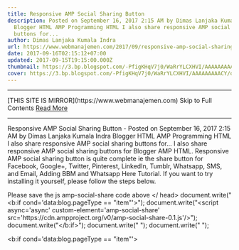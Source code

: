 ```yaml
---
title: Responsive AMP Social Sharing Button
description: Posted on September 16, 2017 2:15 AM by Dimas Lanjaka Kumala Indra
  Blogger HTML AMP Programming HTML I also share responsive AMP social sharing
  buttons for...
author: Dimas Lanjaka Kumala Indra
url: https://www.webmanajemen.com/2017/09/responsive-amp-social-sharing-button.html
date: 2017-09-16T02:15:12+07:00
updated: 2017-09-15T19:15:00.000Z
thumbnail: https://3.bp.blogspot.com/-PfigKHqV7j0/WaRrYLCXHVI/AAAAAAAAACY/o3ygO6g556I05TKO6xT2Xahym5NTp-ArQCLcBGAs/s320/images%2B%252810%2529.jpg
cover: https://3.bp.blogspot.com/-PfigKHqV7j0/WaRrYLCXHVI/AAAAAAAAACY/o3ygO6g556I05TKO6xT2Xahym5NTp-ArQCLcBGAs/s320/images%2B%252810%2529.jpg
---
```


<hr/> [THIS SITE IS MIRROR](https://www.webmanajemen.com) Skip to Full Contents <a href="https://www.webmanajemen.com/2017/09/responsive-amp-social-sharing-button.html" rel="follow" class="button" id="read-more">Read More</a> <hr/> Responsive AMP Social Sharing Button - Posted on September 16, 2017 2:15 AM by Dimas Lanjaka Kumala Indra Blogger HTML AMP Programming HTML I also share responsive AMP social sharing buttons for... I also share responsive AMP social sharing buttons for Blogger AMP HTML.  Responsive AMP social sharing button is quite complete ie the share button for Facebook, Google+, Twitter, Pinterest, LinkedIn, Tumblr, Whatsapp, SMS, and Email, Adding BBM and Whatsapp Here Tutorial.
If you want to try installing it yourself, please follow the steps below. 

Please save the js amp-social-share code above </ head> document.write("
<b:if cond='data:blog.pageType == &quot;item&quot;'>");
document.write("<script async='async' custom-element='amp-social-share' src='https:\/\/cdn.ampproject.org\/v0\/amp-social-share-0.1.js'\/>");
document.write("<\/b:if>");
document.write("
");
document.write("
");


<b:if cond='data:blog.pageType == &quot;item&quot;'>
<script async='async' custom-element='amp-social-share' src='https://cdn.ampproject.org/v0/amp-social-share-0.1.js'/>
</b:if>



Then add this Css into your Template. 
document.write("
\/* Social Share *\/");
document.write(".sharethis{position:relative;margin:20px 0;padding:0;font-size:0}");
document.write(".sharethis .tw,.sharethis .gp,.sharethis .pi,.sharethis .fb,.sharethis .li,.sharethis .wa,.sharethis .ta,.sharethis .sms,.sharethis .em{width:11.111111%;height:30px;line-height:30px;margin:0;text-align:center;display:inline-block;float:left}");
document.write(".sharethis amp-social-share{vertical-align:middle}");
document.write(".sharethis .tw{background-color: #55acee;}");
document.write(".sharethis .gp{background-color: #dc4e41;}");
document.write(".sharethis .fb{background-color: #3b5998;}");
document.write(".sharethis .pi{background-color: #bd081c;}");
document.write(".sharethis .li{background-color: #0077b5;}");
document.write(".sharethis .wa{background-color: #25d366;}");
document.write(".sharethis .ta{background-color: #3c5a77;}");
document.write(".sharethis .sms{background-color: #ca2b63;}");
document.write(".sharethis .em{background-color: #000;}");
document.write("");

/* Social Share */
.sharethis{position:relative;margin:20px 0;padding:0;font-size:0}
.sharethis .tw,.sharethis .gp,.sharethis .pi,.sharethis .fb,.sharethis .li,.sharethis .wa,.sharethis .ta,.sharethis .sms,.sharethis .em{width:11.111111%;height:30px;line-height:30px;margin:0;text-align:center;display:inline-block;float:left}
.sharethis amp-social-share{vertical-align:middle}
.sharethis .tw{background-color: #55acee;}
.sharethis .gp{background-color: #dc4e41;}
.sharethis .fb{background-color: #3b5998;}
.sharethis .pi{background-color: #bd081c;}
.sharethis .li{background-color: #0077b5;}
.sharethis .wa{background-color: #25d366;}
.sharethis .ta{background-color: #3c5a77;}
.sharethis .sms{background-color: #ca2b63;}
.sharethis .em{background-color: #000;}

Then Search this code:
<b:includable id='shareButtons' var='post'>
............
............
............
</b:includable>
then save this code below </b:includable>
document.write("
            <b:includable id='share-tool' var='post'>");
document.write("<b:if cond='data:blog.pageType == &quot;item&quot;'>");
document.write("<div class='sharethis'>");
document.write("<div class='tw'>");
document.write("<amp-social-share height='20' type='twitter' width='20'\/>");
document.write("  <\/div>");
document.write("<div class='gp'>");
document.write("<amp-social-share height='25' type='gplus' width='25'\/>");
document.write("  <\/div>");
document.write("<div class='fb'>");
document.write("<amp-social-share data-param-app_id='254325784911610' height='20' type='facebook' width='20'\/>");
document.write("  <\/div>");
document.write("<div class='pi'>");
document.write("<amp-social-share expr:data-param-media='data:post.firstImageUrl' height='25' type='pinterest' width='25'\/>");
document.write("  <\/div>");
document.write("<div class='li'>");
document.write("<amp-social-share height='25' type='linkedin' width='25'\/>");
document.write("  <\/div>");
document.write("<div class='ta'>");
document.write("<amp-social-share height='20' type='tumblr' width='20'\/>");
document.write("  <\/div>");
document.write("<div class='wa'>");
document.write("<amp-social-share data-share-endpoint='whatsapp:\/\/send' expr:data-param-text='&quot;Check out this article: &quot; + data:post.title + &quot; - &quot; + data:post.url' height='15' type='whatsapp' width='15'\/>");
document.write("<\/div>");
document.write("<div class='sms'>");
document.write("<amp-social-share height='15' type='sms' width='15'\/>");
document.write("<\/div>");
document.write("<div class='em'>");
document.write("<amp-social-share height='25' type='email' width='25'\/>");
document.write("<\/div>");
document.write("<div class='clear'\/>");
document.write("<\/div>");
document.write("<\/b:if>");
document.write("<\/b:includable>");
document.write("");

            <b:includable id='share-tool' var='post'>
<b:if cond='data:blog.pageType == &quot;item&quot;'>
<div class='sharethis'>
<div class='tw'>
<amp-social-share height='20' type='twitter' width='20'/>
  </div>
<div class='gp'>
<amp-social-share height='25' type='gplus' width='25'/>
  </div>
<div class='fb'>
<amp-social-share data-param-app_id='254325784911610' height='20' type='facebook' width='20'/>
  </div>
<div class='pi'>
<amp-social-share expr:data-param-media='data:post.firstImageUrl' height='25' type='pinterest' width='25'/>
  </div>
<div class='li'>
<amp-social-share height='25' type='linkedin' width='25'/>
  </div>
<div class='ta'>
<amp-social-share height='20' type='tumblr' width='20'/>
  </div>
<div class='wa'>
<amp-social-share data-share-endpoint='whatsapp://send' expr:data-param-text='&quot;Check out this article: &quot; + data:post.title + &quot; - &quot; + data:post.url' height='15' type='whatsapp' width='15'/>
</div>
<div class='sms'>
<amp-social-share height='15' type='sms' width='15'/>
</div>
<div class='em'>
<amp-social-share height='25' type='email' width='25'/>
</div>
<div class='clear'/>
</div>
</b:if>
</b:includable>

Then please save the code below where you want to display the share button.
<b:if cond='data:blog.pageType == &quot;item&quot;'>
<b:include data='post' name='share-tool'/>
</b:if>
So article about how to create responsive social sharing button on the amp / Responsive Amp Social Sharing Button, hopefully this article useful <hr/> [THIS SITE IS MIRROR](https://www.webmanajemen.com) Skip to Full Contents <a href="https://www.webmanajemen.com/2017/09/responsive-amp-social-sharing-button.html" rel="follow" class="button" id="read-more">Read More</a> <hr/>
